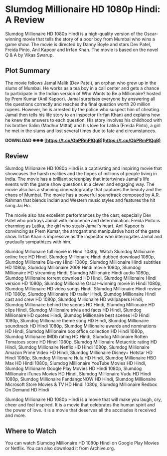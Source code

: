# Slumdog Millionaire HD 1080p Hindi: A Review

Slumdog Millionaire HD 1080p Hindi is a high-quality version of the Oscar-winning movie that tells the story of a poor boy from Mumbai who wins a game show. The movie is directed by Danny Boyle and stars Dev Patel, Freida Pinto, Anil Kapoor and Irrfan Khan. The movie is based on the novel Q & A by Vikas Swarup.

## Plot Summary

The movie follows Jamal Malik (Dev Patel), an orphan who grew up in the slums of Mumbai. He works as a tea boy in a call center and gets a chance to participate in the Indian version of Who Wants to Be a Millionaire? hosted by Prem Kumar (Anil Kapoor). Jamal surprises everyone by answering all the questions correctly and reaches the final question worth 20 million rupees. However, he is arrested by the police who suspect him of cheating. Jamal then tells his life story to an inspector (Irrfan Khan) and explains how he knew the answers to each question. His story involves his childhood with his brother Salim (Madhur Mittal) and his love for Latika (Freida Pinto), a girl he met in the slums and lost several times due to fate and circumstances.

**DOWNLOAD ✵✵✵ [https://t.co/ObPRmPIQgB](https://t.co/ObPRmPIQgB)**




## Review

Slumdog Millionaire HD 1080p Hindi is a captivating and inspiring movie that showcases the harsh realities and the hopes of millions of people living in India. The movie has a brilliant screenplay that intertwines Jamal's life events with the game show questions in a clever and engaging way. The movie also has a stunning cinematography that captures the beauty and the chaos of Mumbai. The movie has a powerful soundtrack composed by A.R. Rahman that blends Indian and Western music styles and features the hit song Jai Ho.

The movie also has excellent performances by the cast, especially Dev Patel who portrays Jamal with innocence and determination. Freida Pinto is charming as Latika, the girl who steals Jamal's heart. Anil Kapoor is convincing as Prem Kumar, the arrogant and manipulative host of the game show. Irrfan Khan is impressive as the inspector who interrogates Jamal and gradually sympathizes with him.

Slumdog Millionaire full movie in Hindi 1080p,  Watch Slumdog Millionaire online free HD Hindi,  Slumdog Millionaire Hindi dubbed download 1080p,  Slumdog Millionaire Blu-ray Hindi 1080p,  Slumdog Millionaire Hindi subtitles HD 1080p,  Slumdog Millionaire 2008 Hindi movie 1080p,  Slumdog Millionaire HD streaming Hindi,  Slumdog Millionaire Hindi audio 1080p,  Slumdog Millionaire torrent download HD Hindi,  Slumdog Millionaire Hindi version HD 1080p,  Slumdog Millionaire Oscar-winning movie in Hindi 1080p,  Slumdog Millionaire HD video songs Hindi,  Slumdog Millionaire Hindi review HD 1080p,  Slumdog Millionaire HD trailer Hindi,  Slumdog Millionaire Hindi cast and crew HD 1080p,  Slumdog Millionaire HD wallpapers Hindi,  Slumdog Millionaire behind the scenes HD Hindi,  Slumdog Millionaire HD clips Hindi,  Slumdog Millionaire trivia and facts HD Hindi,  Slumdog Millionaire HD quotes Hindi,  Slumdog Millionaire best scenes HD Hindi 1080p,  Slumdog Millionaire theme song HD Hindi,  Slumdog Millionaire soundtrack HD Hindi 1080p,  Slumdog Millionaire awards and nominations HD Hindi,  Slumdog Millionaire box office collection HD Hindi 1080p,  Slumdog Millionaire IMDb rating HD Hindi,  Slumdog Millionaire Rotten Tomatoes score HD Hindi 1080p,  Slumdog Millionaire Metacritic rating HD Hindi,  Slumdog Millionaire Netflix HD Hindi 1080p,  Slumdog Millionaire Amazon Prime Video HD Hindi,  Slumdog Millionaire Disney+ Hotstar HD Hindi 1080p,  Slumdog Millionaire Hulu HD Hindi,  Slumdog Millionaire HBO Max HD Hindi 1080p,  Slumdog Millionaire YouTube Movies HD Hindi,  Slumdog Millionaire Google Play Movies HD Hindi 1080p,  Slumdog Millionaire iTunes Movies HD Hindi,  Slumdog Millionaire Vudu HD Hindi 1080p,  Slumdog Millionaire FandangoNOW HD Hindi,  Slumdog Millionaire Microsoft Store Movies & TV HD Hindi 1080p,  Slumdog Millionaire Redbox On Demand HD Hindi

Slumdog Millionaire HD 1080p Hindi is a movie that will make you laugh, cry, cheer and feel inspired. It is a movie that celebrates the human spirit and the power of love. It is a movie that deserves all the accolades it received and more.

## Where to Watch

You can watch Slumdog Millionaire HD 1080p Hindi on Google Play Movies or Netflix. You can also download it from Archive.org.